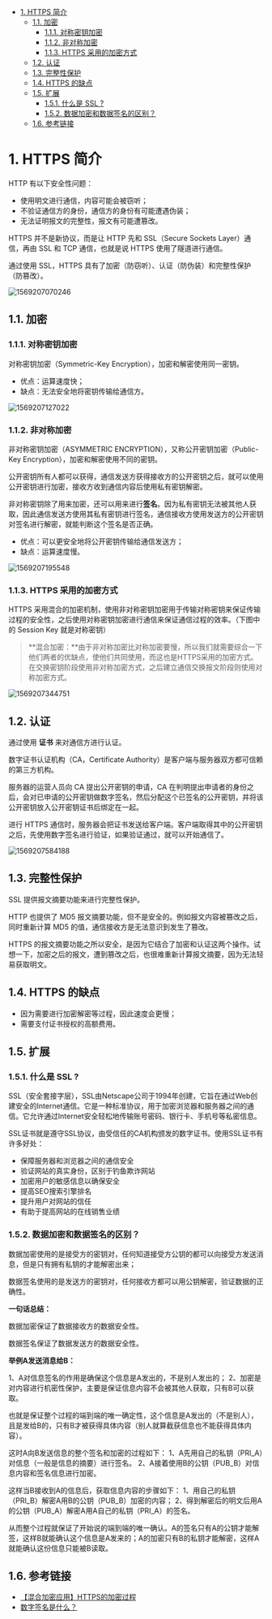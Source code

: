 
<!-- @import "[TOC]" {cmd="toc" depthFrom=1 depthTo=6 orderedList=false} -->

<!-- code_chunk_output -->

- [1. HTTPS 简介](#1-https-简介)
  - [1.1. 加密](#11-加密)
    - [1.1.1. 对称密钥加密](#111-对称密钥加密)
    - [1.1.2. 非对称加密](#112-非对称加密)
    - [1.1.3. HTTPS 采用的加密方式](#113-https-采用的加密方式)
  - [1.2. 认证](#12-认证)
  - [1.3. 完整性保护](#13-完整性保护)
  - [1.4. HTTPS 的缺点](#14-https-的缺点)
  - [1.5. 扩展](#15-扩展)
    - [1.5.1. 什么是 SSL ?](#151-什么是-ssl)
    - [1.5.2. 数据加密和数据签名的区别？](#152-数据加密和数据签名的区别)
  - [1.6. 参考链接](#16-参考链接)

<!-- /code_chunk_output -->


# 1. HTTPS 简介

HTTP 有以下安全性问题：

- 使用明文进行通信，内容可能会被窃听；
- 不验证通信方的身份，通信方的身份有可能遭遇伪装；
- 无法证明报文的完整性，报文有可能遭篡改。

HTTPS 并不是新协议，而是让 HTTP 先和 SSL（Secure Sockets Layer）通信，再由 SSL 和 TCP 通信，也就是说 HTTPS 使用了隧道进行通信。

通过使用 SSL，HTTPS 具有了加密（防窃听）、认证（防伪装）和完整性保护（防篡改）。

![1569207070246](assets/1569207070246.png)



## 1.1. 加密

### 1.1.1. 对称密钥加密

对称密钥加密（Symmetric-Key Encryption），加密和解密使用同一密钥。

- 优点：运算速度快；
- 缺点：无法安全地将密钥传输给通信方。

![1569207127022](assets/1569207127022.png)



### 1.1.2. 非对称加密

非对称密钥加密（ASYMMETRIC ENCRYPTION），又称公开密钥加密（Public-Key Encryption），加密和解密使用不同的密钥。

公开密钥所有人都可以获得，通信发送方获得接收方的公开密钥之后，就可以使用公开密钥进行加密，接收方收到通信内容后使用私有密钥解密。

非对称密钥除了用来加密，还可以用来进行**签名**。因为私有密钥无法被其他人获取，因此通信发送方使用其私有密钥进行签名，通信接收方使用发送方的公开密钥对签名进行解密，就能判断这个签名是否正确。

- 优点：可以更安全地将公开密钥传输给通信发送方；
- 缺点：运算速度慢。

![1569207195548](assets/1569207195548.png)



### 1.1.3. HTTPS 采用的加密方式

HTTPS 采用混合的加密机制，使用非对称密钥加密用于传输对称密钥来保证传输过程的安全性，之后使用对称密钥加密进行通信来保证通信过程的效率。（下图中的 Session Key 就是对称密钥）

> **混合加密：**由于非对称加密比对称加密要慢，所以我们就需要综合一下他们两者的优缺点，使他们共同使用，而这也是HTTPS采用的加密方式。在交换密钥阶段使用非对称加密方式，之后建立通信交换报文阶段则使用对称加密方式。

![1569207344751](assets/1569207344751.png)

## 1.2. 认证

通过使用 **证书** 来对通信方进行认证。

数字证书认证机构（CA，Certificate Authority）是客户端与服务器双方都可信赖的第三方机构。

服务器的运营人员向 CA 提出公开密钥的申请，CA 在判明提出申请者的身份之后，会对已申请的公开密钥做数字签名，然后分配这个已签名的公开密钥，并将该公开密钥放入公开密钥证书后绑定在一起。

进行 HTTPS 通信时，服务器会把证书发送给客户端。客户端取得其中的公开密钥之后，先使用数字签名进行验证，如果验证通过，就可以开始通信了。

![1569207584188](assets/1569207584188.png)



## 1.3. 完整性保护

SSL 提供报文摘要功能来进行完整性保护。

HTTP 也提供了 MD5 报文摘要功能，但不是安全的。例如报文内容被篡改之后，同时重新计算 MD5 的值，通信接收方是无法意识到发生了篡改。

HTTPS 的报文摘要功能之所以安全，是因为它结合了加密和认证这两个操作。试想一下，加密之后的报文，遭到篡改之后，也很难重新计算报文摘要，因为无法轻易获取明文。



## 1.4. HTTPS 的缺点

- 因为需要进行加密解密等过程，因此速度会更慢；
- 需要支付证书授权的高额费用。



## 1.5. 扩展

### 1.5.1. 什么是 SSL ?

SSL（安全套接字层），SSL由Netscape公司于1994年创建，它旨在通过Web创建安全的Internet通信。它是一种标准协议，用于加密浏览器和服务器之间的通信。它允许通过Internet安全轻松地传输账号密码、银行卡、手机号等私密信息。

SSL证书就是遵守SSL协议，由受信任的CA机构颁发的数字证书。使用SSL证书有许多好处：

- 保障服务器和浏览器之间的通信安全
- 验证网站的真实身份，区别于钓鱼欺诈网站
- 加密用户的敏感信息以确保安全
- 提高SEO搜索引擎排名
- 提升用户对网站的信任
- 有助于提高网站的在线销售业绩

### 1.5.2. 数据加密和数据签名的区别？

数据加密使用的是接受方的密钥对，任何知道接受方公钥的都可以向接受方发送消息，但是只有拥有私钥的才能解密出来；

数据签名使用的是发送方的密钥对，任何接收方都可以用公钥解密，验证数据的正确性。

**一句话总结：**

数据加密保证了数据接收方的数据安全性。

数据签名保证了数据发送方的数据安全性。

**举例A发送消息给B：**

1、A对信息签名的作用是确保这个信息是A发出的，不是别人发出的；
2、加密是对内容进行机密性保护，主要是保证信息内容不会被其他人获取，只有B可以获取。

也就是保证整个过程的端到端的唯一确定性，这个信息是A发出的（不是别人），且是发给B的，只有B才被获得具体内容（别人就算截获信息也不能获得具体内容）。

  这时A向B发送信息的整个签名和加密的过程如下：
1、A先用自己的私钥（PRI_A）对信息（一般是信息的摘要）进行签名。
2、A接着使用B的公钥（PUB_B）对信息内容和签名信息进行加密。

这样当B接收到A的信息后，获取信息内容的步骤如下：
1、用自己的私钥（PRI_B）解密A用B的公钥（PUB_B）加密的内容；
2、得到解密后的明文后用A的公钥（PUB_A）解密A用A自己的私钥（PRI_A）的签名。

从而整个过程就保证了开始说的端到端的唯一确认。A的签名只有A的公钥才能解签，这样B就能确认这个信息是A发来的；A的加密只有B的私钥才能解密，这样A就能确认这份信息只能被B读取。  



## 1.6. 参考链接

+ [【混合加密应用】HTTPS的加密过程](https://mp.weixin.qq.com/s?__biz=MzI4NjI2OTYwNg==&mid=2247484376&idx=1&sn=035a396e9c96d55f02f448cd14ccd1b3&chksm=ebdeca11dca943072a208f08568194cf57104d4bc52fa8ffe650ea2e76ef9122cd5d821d6874&mpshare=1&scene=22&srcid=1209Vsw0f1Z2HOxKnCIA632D#rd)
+ [数字签名是什么？](https://mp.weixin.qq.com/s?__biz=MzI4NjI2OTYwNg==&mid=2247484367&idx=1&sn=a8ff5f8d8785cb1b2e187a279d789095&chksm=ebdeca06dca94310fa90d3a079727cc5c19f8b72108f3a3f7d6605716638aae64402c35fb58a&scene=21#wechat_redirect)

